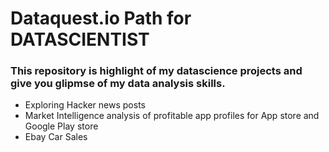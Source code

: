 # Dataquest.io Path for DATASCIENTIST

### This repository is highlight of my datascience projects and give you glipmse of my data analysis skills.

  *  Exploring Hacker news posts
  *  Market Intelligence analysis of profitable app profiles for App store and Google Play store
  *  Ebay Car Sales 
